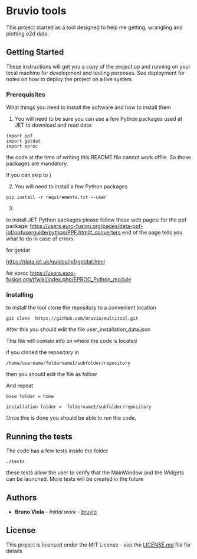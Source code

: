# Bruvio tools

This project started as a tool designed to help me getting, wrangling and plotting e2d data.

## Getting Started

These instructions will get you a copy of the project up and running on your local machine for development and testing purposes. See deployment for notes on how to deploy the project on a live system.

### Prerequisites

What things you need to install the software and how to install them

1) You will need to be sure you can use a few Python packages used at JET to download and read data:

```
import ppf
import getdat
import eproc
```
the code at the time of writing this README file cannot work offile. So those  packages are mandatory.

If you can skip to  )


2) You will need to install a few Python packages
```
pip install -r requirements.txt --user
```

3) 
to install JET Python packages please follow these web pages:
 for the ppf package:
https://users.euro-fusion.org/pages/data-ppf-jpf/ppfuserguide/python/PPF.html#_converters
end of the page tells you what to do in case of errors

for getdat

https://data.jet.uk/guides/jpf/getdat.html

for eproc
https://users.euro-fusion.org/tfwiki/index.php/EPROC_Python_module

### Installing

to install the tool clone the repository to a convenient location
```
git clone  https://github.com/bruvio/multitool.git

```

After this you should edit the file user_installation_data.json

This file will contain info on where the code is located 

if you cloned the repository in 


```
/home/username/foldername1/subfolder/repository
```
then you should edit the file as follow

And repeat

```
base folder = home

installation folder =  foldername1/subfolder/repository
```

Once this is done you should be able to run the code.

## Running the tests

The code has a few tests inside the folder
```
./tests
```

these tests allow the user to verify that the MainWindow and the Widgets can be launched.
More tests will be created in the future



## Authors

* **Bruno Viola** - *Initial work* - [bruvio](https://github.com/bruvio)



## License

This project is licensed under the MIT License - see the [LICENSE.md](LICENSE.md) file for details

